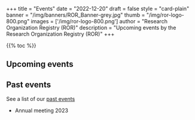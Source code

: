 +++
title = "Events" 
date = "2022-12-20" 
draft = false 
style = "card-plain" 
banner = "/img/banners/ROR_Banner-grey.jpg" 
thumb = "/img/ror-logo-800.png" 
images = ['/img/ror-logo-800.png']
author = "Research Organization Registry (ROR)" 
description = "Upcoming events by the Research Organization Registry (ROR)"
+++

{{% toc %}}

## Upcoming events


## Past events 

See a list of our [past events](/events/past-events)

- Annual meeting 2023

